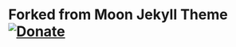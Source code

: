 # Forked from Moon Jekyll Theme [![Donate](https://img.shields.io/badge/paypal-donate-blue.svg)](https://www.paypal.me/taylantatli/0usd)  
